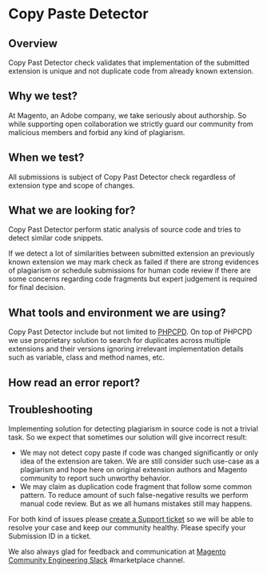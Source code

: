 # Copy Paste Detector

## Overview

Copy Past Detector check validates that implementation of the submitted extension is unique and not duplicate code from already known extension.

## Why we test?

At Magento, an Adobe company, we take seriously about authorship. So while supporting open collaboration we strictly guard our community from malicious members and forbid any kind of plagiarism.

## When we test?

All submissions is subject of Copy Past Detector check regardless of extension type and scope of changes.

## What we are looking for?

Copy Past Detector perform static analysis of source code and tries to detect similar code snippets. 

If we detect a lot of similarities between submitted extension an previously known extension we may mark check as failed if there are strong evidences of plagiarism or schedule submissions for human code review if there are some concerns regarding code fragments but expert judgement is required for final decision.

## What tools and environment we are using?

Copy Past Detector include but not limited to [PHPCPD](https://github.com/sebastianbergmann/phpcpd). On top of PHPCPD we use proprietary solution to search for duplicates across multiple extensions and their versions ignoring irrelevant implementation details such as variable, class and method names, etc.

## How read an error report?



## Troubleshooting

Implementing solution for detecting plagiarism in source code is not a trivial task. So we expect that sometimes our solution will give incorrect result:
- We may not detect copy paste if code was changed significantly or only idea of the extension are taken. We are still consider such use-case as a plagiarism and hope here on original extension authors and Magento community to report such unworthy behavior.
- We may claim as duplication code fragment that follow some common pattern. To reduce amount of such false-negative results we perform manual code review. But as we all humans mistakes still may happens. 

For both kind of issues please [create a Support ticket](https://marketplacesupport.magento.com/hc/en-us) so we will be able to resolve your case and keep our community healthy. Please specify your Submission ID in a ticket.

We also always glad for feedback and communication at [Magento Community Engineering Slack](https://magentocommeng.slack.com/archives/C7SL5CGDN) #marketplace channel.
